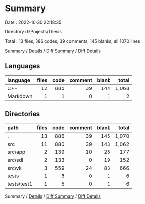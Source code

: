 # Summary

Date : 2022-10-30 22:18:35

Directory d:\\Projects\\Thesis

Total : 13 files,  886 codes, 39 comments, 145 blanks, all 1070 lines

Summary / [Details](details.md) / [Diff Summary](diff.md) / [Diff Details](diff-details.md)

## Languages
| language | files | code | comment | blank | total |
| :--- | ---: | ---: | ---: | ---: | ---: |
| C++ | 12 | 885 | 39 | 144 | 1,068 |
| Markdown | 1 | 1 | 0 | 1 | 2 |

## Directories
| path | files | code | comment | blank | total |
| :--- | ---: | ---: | ---: | ---: | ---: |
| . | 13 | 886 | 39 | 145 | 1,070 |
| src | 11 | 880 | 39 | 143 | 1,062 |
| src\\app | 2 | 139 | 10 | 28 | 177 |
| src\\sdl | 2 | 133 | 0 | 19 | 152 |
| src\\vk | 3 | 559 | 24 | 83 | 666 |
| tests | 1 | 5 | 0 | 1 | 6 |
| tests\\test1 | 1 | 5 | 0 | 1 | 6 |

Summary / [Details](details.md) / [Diff Summary](diff.md) / [Diff Details](diff-details.md)